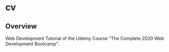 # cv
## Overview
Web Development Tutorial of the Udemy Course "The Complete 2020 Web Development Bootcamp".
